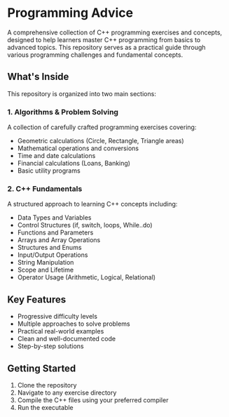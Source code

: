 # Programming Advice

A comprehensive collection of C++ programming exercises and concepts, designed to help learners master C++ programming from basics to advanced topics. This repository serves as a practical guide through various programming challenges and fundamental concepts.

## What's Inside

This repository is organized into two main sections:

### 1. Algorithms & Problem Solving
A collection of carefully crafted programming exercises covering:
- Geometric calculations (Circle, Rectangle, Triangle areas)
- Mathematical operations and conversions
- Time and date calculations
- Financial calculations (Loans, Banking)
- Basic utility programs

### 2. C++ Fundamentals
A structured approach to learning C++ concepts including:
- Data Types and Variables
- Control Structures (if, switch, loops, While..do)
- Functions and Parameters
- Arrays and Array Operations
- Structures and Enums
- Input/Output Operations
- String Manipulation
- Scope and Lifetime
- Operator Usage (Arithmetic, Logical, Relational)

## Key Features
- Progressive difficulty levels
- Multiple approaches to solve problems
- Practical real-world examples
- Clean and well-documented code
- Step-by-step solutions

## Getting Started

1. Clone the repository
2. Navigate to any exercise directory
3. Compile the C++ files using your preferred compiler
4. Run the executable


